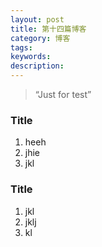 ```yaml
---
layout: post
title: 第十四篇博客
category: 博客
tags:
keywords:
description:
---
```


> “Just for test”

### Title

1. heeh
2. jhie
3. jkl


### Title

1. jkl
2. jklj
3. kl



